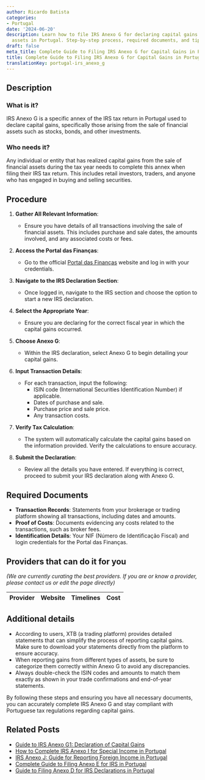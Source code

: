 ```yaml
---
author: Ricardo Batista
categories:
- Portugal
date: '2024-06-20'
description: Learn how to file IRS Anexo G for declaring capital gains from financial
  assets in Portugal. Step-by-step process, required documents, and tips included.
draft: false
meta_title: Complete Guide to Filing IRS Anexo G for Capital Gains in Portugal
title: Complete Guide to Filing IRS Anexo G for Capital Gains in Portugal
translationKey: portugal-irs_anexo_g
---
```





## Description
### What is it?
IRS Anexo G is a specific annex of the IRS tax return in Portugal used to declare capital gains, specifically those arising from the sale of financial assets such as stocks, bonds, and other investments.

### Who needs it?
Any individual or entity that has realized capital gains from the sale of financial assets during the tax year needs to complete this annex when filing their IRS tax return. This includes retail investors, traders, and anyone who has engaged in buying and selling securities.

## Procedure

1. **Gather All Relevant Information**:
   - Ensure you have details of all transactions involving the sale of financial assets. This includes purchase and sale dates, the amounts involved, and any associated costs or fees.

2. **Access the Portal das Finanças**:
   - Go to the official [Portal das Finanças](https://www.portaldasfinancas.gov.pt/) website and log in with your credentials.

3. **Navigate to the IRS Declaration Section**:
   - Once logged in, navigate to the IRS section and choose the option to start a new IRS declaration.

4. **Select the Appropriate Year**:
   - Ensure you are declaring for the correct fiscal year in which the capital gains occurred.

5. **Choose Anexo G**:
   - Within the IRS declaration, select Anexo G to begin detailing your capital gains. 

6. **Input Transaction Details**:
   - For each transaction, input the following:
     - ISIN code (International Securities Identification Number) if applicable.
     - Dates of purchase and sale.
     - Purchase price and sale price.
     - Any transaction costs.
    
7. **Verify Tax Calculation**:
   - The system will automatically calculate the capital gains based on the information provided. Verify the calculations to ensure accuracy.

8. **Submit the Declaration**:
   - Review all the details you have entered. If everything is correct, proceed to submit your IRS declaration along with Anexo G.

## Required Documents

- **Transaction Records**: Statements from your brokerage or trading platform showing all transactions, including dates and amounts.
- **Proof of Costs**: Documents evidencing any costs related to the transactions, such as broker fees.
- **Identification Details**: Your NIF (Número de Identificação Fiscal) and login credentials for the Portal das Finanças.

## Providers that can do it for you
_(We are currently curating the best providers. If you are or know a provider, please contact us or edit the page directly)_

| Provider        |     Website     |     Timelines    |       Cost      |
| :-------------: | :-------------: |  :-------------: | :-------------: |

## Additional details

- According to users, XTB (a trading platform) provides detailed statements that can simplify the process of reporting capital gains. Make sure to download your statements directly from the platform to ensure accuracy.
- When reporting gains from different types of assets, be sure to categorize them correctly within Anexo G to avoid any discrepancies.
- Always double-check the ISIN codes and amounts to match them exactly as shown in your trade confirmations and end-of-year statements.

By following these steps and ensuring you have all necessary documents, you can accurately complete IRS Anexo G and stay compliant with Portuguese tax regulations regarding capital gains.


## Related Posts

- [Guide to IRS Anexo G1: Declaration of Capital Gains](https://tramitit.com/guides/portugal/irs_anexo_g1/)
- [How to Complete IRS Anexo I for Special Income in Portugal](https://tramitit.com/guides/portugal/irs_anexo_i/)
- [IRS Anexo J: Guide for Reporting Foreign Income in Portugal](https://tramitit.com/guides/portugal/irs_anexo_j/)
- [Complete Guide to Filing Anexo E for IRS in Portugal](https://tramitit.com/guides/portugal/irs_anexo_e/)
- [Guide to Filing Anexo D for IRS Declarations in Portugal](https://tramitit.com/guides/portugal/irs_anexo_d/)